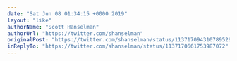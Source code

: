 ```yaml
---
date: "Sat Jun 08 01:34:15 +0000 2019"
layout: "like"
authorName: "Scott Hanselman"
authorUrl: "https://twitter.com/shanselman"
originalPost: "https://twitter.com/shanselman/status/1137170943107895298"
inReplyTo: "https://twitter.com/shanselman/status/1137170661753987072"
---
```

